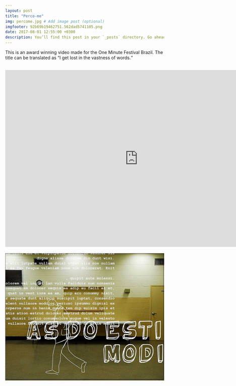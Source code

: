 ```yaml
---
layout: post
title: "Perco-me"
img: percome.jpg # Add image post (optional)
imgfooter: 92b69b19462751.562dad5741105.png
date: 2017-08-01 12:55:00 +0300
description: You’ll find this post in your `_posts` directory. Go ahead and edit it and re-build the site to see your changes. # Add post description (optional)
---
```


This is an award winning video made for the One Minute Festival Brazil. The title can be translated as “I get lost in the vastness of words.“
<br>
<br>
<iframe src="https://player.vimeo.com/video/8069259" width="840" height="560" frameborder="0" webkitallowfullscreen mozallowfullscreen allowfullscreen></iframe> 
<br>
<br>
<img src="../assets/img/0696b819462751.562dad50f2e14.jpeg" width="840">       	

